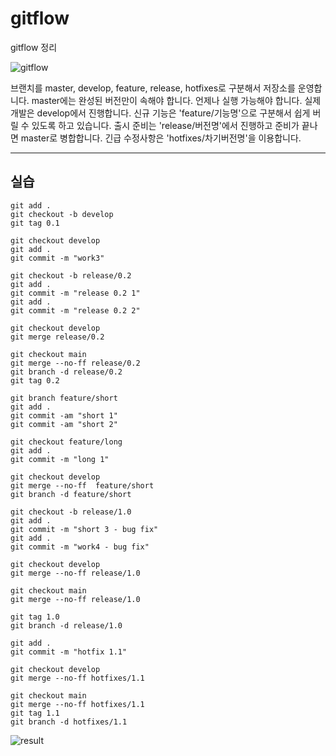 # gitflow

gitflow 정리

![gitflow](./images/gitflow.png)

브랜치를 master, develop, feature, release, hotfixes로 구분해서 저장소를 운영합니다.
master에는 완성된 버전만이 속해야 합니다. 언제나 실행 가능해야 합니다. 실제 개발은 develop에서 진행합니다. 신규 기능은 'feature/기능명'으로 구분해서 쉽게 버릴 수 있도록 하고 있습니다. 출시 준비는 'release/버전명'에서 진행하고 준비가 끝나면 master로 병합합니다. 긴급 수정사항은 'hotfixes/차기버전명'을 이용합니다.

---

## 실습

```
git add .
git checkout -b develop
git tag 0.1

git checkout develop
git add .
git commit -m "work3"

git checkout -b release/0.2
git add .
git commit -m "release 0.2 1"
git add .
git commit -m "release 0.2 2"

git checkout develop
git merge release/0.2

git checkout main
git merge --no-ff release/0.2
git branch -d release/0.2
git tag 0.2

git branch feature/short
git add .
git commit -am "short 1"
git commit -am "short 2"

git checkout feature/long
git add .
git commit -m "long 1"

git checkout develop
git merge --no-ff  feature/short
git branch -d feature/short

git checkout -b release/1.0
git add .
git commit -m "short 3 - bug fix"
git add .
git commit -m "work4 - bug fix"

git checkout develop
git merge --no-ff release/1.0

git checkout main
git merge --no-ff release/1.0

git tag 1.0
git branch -d release/1.0

git add .
git commit -m "hotfix 1.1"

git checkout develop
git merge --no-ff hotfixes/1.1

git checkout main
git merge --no-ff hotfixes/1.1
git tag 1.1
git branch -d hotfixes/1.1
```

![result](./images/cap1.png)
